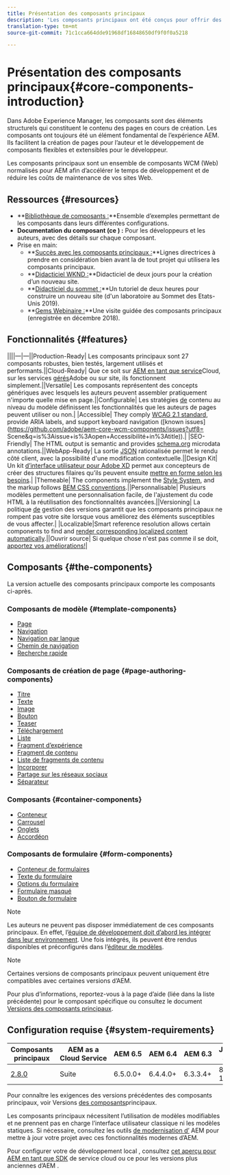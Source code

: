 ```yaml
---
title: Présentation des composants principaux
description: 'Les composants principaux ont été conçus pour offrir des composants de base solides et extensibles, reposant sur les dernières technologies et les bonnes pratiques. '
translation-type: tm+mt
source-git-commit: 71c1cca664dde91968df16848650df9f0f0a5218

---
```



# Présentation des composants principaux{#core-components-introduction}

Dans Adobe Experience Manager, les composants sont des éléments structurels qui constituent le contenu des pages en cours de création. Les composants ont toujours été un élément fondamental de l’expérience AEM. Ils facilitent la création de pages pour l’auteur et le développement de composants flexibles et extensibles pour le développeur.

Les composants principaux sont un ensemble de composants WCM (Web) normalisés pour AEM afin d’accélérer le temps de développement et de réduire les coûts de maintenance de vos sites Web.

## Ressources {#resources}

* **[Bibliothèque de composants :](https://www.adobe.com/go/aem_cmp_library)**Ensemble d’exemples permettant de  les composants dans leurs différentes configurations.
* **Documentation du composant (ce ) :** Pour les développeurs et les auteurs, avec des détails sur chaque composant.
* Prise en main:
   * **[Succès avec les composants principaux :](/help/developing/success.md)**Lignes directrices à prendre en considération bien avant la  de tout projet qui utilisera les composants principaux.
   * **[Didacticiel WKND :](https://docs.adobe.com/content/help/en/experience-manager-learn/getting-started-wknd-tutorial-develop/overview.html)**Didacticiel de deux jours pour la création d’un nouveau site.
   * **[Didacticiel du sommet :](https://expleague.azureedge.net/labs/L767/index.html)**Un tutoriel de deux heures pour construire un nouveau site (d&#39;un laboratoire au Sommet des Etats-Unis 2019).
   * **[Gems Webinaire :](https://helpx.adobe.com/experience-manager/kt/eseminars/gems/AEM-Core-Components.html)**Une visite guidée des composants principaux (enregistrée en décembre 2018).

## Fonctionnalités {#features}

||||—|—||Production-Ready| Les composants principaux sont 27 composants robustes, bien testés, largement utilisés et performants.||Cloud-Ready| Que ce soit sur [AEM en tant que service](https://docs.adobe.com/content/help/en/experience-manager-cloud-service/landing/home.html)Cloud, sur les services [gérés](https://github.com/adobe/aem-project-archetype/tree/master/src/main/archetype/dispatcher.ams)Adobe ou sur site, ils fonctionnent simplement.||Versatile| Les composants représentent des concepts génériques avec lesquels les auteurs peuvent assembler pratiquement n&#39;importe quelle mise en page.||Configurable| Les stratégies [de](https://docs.adobe.com/content/help/en/experience-manager-65/developing/platform/templates/page-templates-editable.html#content-policies) contenu au niveau du modèle définissent les fonctionnalités que les auteurs de pages peuvent utiliser ou non.|
|Accessible| They comply [WCAG 2.1 standard](https://www.w3.org/TR/WCAG21/), provide ARIA labels, and support keyboard navigation ([known issues](https://github.com/adobe/aem-core-wcm-components/issues?utf8= Scene&amp;q=is%3Aissue+is%3Aopen+Accessibilité+in%3Atitle)).|
|SEO-Friendly| The HTML output is semantic and provides [schema.org](https://schema.org) microdata annotations.||WebApp-Ready| La sortie [JSON](https://docs.adobe.com/content/help/en/experience-manager-learn/foundation/development/develop-sling-model-exporter.html) rationalisée permet le rendu côté client, avec la possibilité d&#39;une modification [](https://docs.adobe.com/content/help/en/experience-manager-learn/sites/spa-editor/spa-editor-framework-feature-video-use.html)contextuelle.||Design Kit| Un kit [d’interface utilisateur pour Adobe XD](https://docs.adobe.com/content/help/en/experience-manager-learn/getting-started-wknd-tutorial-develop/assets/overview/AEM_UI-kit_Wireframe.xd) permet aux concepteurs de créer des structures filaires qu’ils peuvent ensuite [mettre en forme selon les besoins](https://docs.adobe.com/content/help/en/experience-manager-learn/getting-started-wknd-tutorial-develop/assets/overview/AEM_UI-kit_WKND.xd).|
|Themeable| The components implement the [Style System](https://docs.adobe.com/content/help/en/experience-manager-65/developing/components/style-system.html), and the markup follows [BEM CSS conventions](http://getbem.com/).||Personnalisable| Plusieurs modèles permettent une personnalisation [](developing/customizing.md)facile, de l&#39;ajustement du code HTML à la réutilisation des fonctionnalités avancées.||Versioning| La politique [de](https://github.com/adobe/aem-core-wcm-components/wiki/Versioning-policies) gestion des versions garantit que les composants principaux ne rompent pas votre site lorsque vous améliorez des éléments susceptibles de vous affecter.|
|Localizable|Smart reference resolution allows certain components to find and [render corresponding localized content automatically](get-started/localization.md).||Ouvrir source| Si quelque chose n&#39;est pas comme il se doit, [apportez vos améliorations!](https://github.com/adobe/aem-core-wcm-components/blob/master/CONTRIBUTING.md)|

## Composants {#the-components}

La version actuelle des composants principaux comporte les composants ci-après.

### Composants de modèle {#template-components}

* [Page](components/page.md)
* [Navigation](components/navigation.md)
* [Navigation par langue](components/language-navigation.md)
* [Chemin de navigation](components/breadcrumb.md)
* [Recherche rapide](components/quick-search.md)

### Composants de création de page {#page-authoring-components}

* [Titre](components/title.md)
* [Texte](components/text.md)
* [Image](components/image.md)
* [Bouton](components/button.md)
* [Teaser](components/teaser.md)
* [Téléchargement](components/download.md)
* [Liste](components/list.md)
* [Fragment d’expérience](components/experience-fragment.md)
* [Fragment de contenu](components/content-fragment-component.md)
* [Liste de fragments de contenu](components/content-fragment-list.md)
* [Incorporer](components/embed.md)
* [Partage sur les réseaux sociaux](components/sharing.md)
* [Séparateur](components/separator.md)

### Composants {#container-components}

* [Conteneur](components/container.md)
* [Carrousel](components/carousel.md)
* [Onglets](components/tabs.md)
* [Accordéon](components/accordion.md)

### Composants de formulaire {#form-components}

* [Conteneur de formulaires](components/forms/form-container.md)
* [Texte du formulaire](components/forms/form-text.md)
* [Options du formulaire](components/forms/form-options.md)
* [Formulaire masqué](components/forms/form-hidden.md)
* [Bouton de formulaire](components/forms/form-button.md)

>[!NOTE]
>
>Les auteurs ne peuvent pas disposer immédiatement de ces composants principaux. En effet, l’[équipe de développement doit d’abord les intégrer dans leur environnement](get-started/using.md). Une fois intégrés, ils peuvent être rendus disponibles et préconfigurés dans l’[éditeur de modèles](https://docs.adobe.com/content/help/en/experience-manager-cloud-service/sites/authoring/features/templates.html).

>[!NOTE]
>
>Certaines versions de composants principaux peuvent uniquement être compatibles avec certaines versions d’AEM.
>
>Pour plus d’informations, reportez-vous à la page d’aide (liée dans la liste précédente) pour le composant spécifique ou consultez le document [Versions des composants principaux](versions.md).

## Configuration requise {#system-requirements}

| Composants principaux | AEM as a Cloud Service | AEM 6.5 | AEM 6.4 | AEM 6.3 | Java SE | Maven |
---------|---------|---------|---------|---------|---------|---------
| [2.8.0](https://github.com/adobe/aem-core-wcm-components/releases/tag/core.wcm.components.reactor-2.8.0) | Suite | 6.5.0.0+ | 6.4.4.0+ | 6.3.3.4+ | 8, 11 | 3.3.9+ |

Pour connaître les exigences des versions précédentes des composants principaux, voir Versions [des composants](versions.md)principaux.

Les composants principaux nécessitent l’utilisation de modèles [](https://docs.adobe.com/content/help/en/experience-manager-learn/sites/page-authoring/template-editor-feature-video-use.html) modifiables et ne prennent pas en charge l’interface utilisateur classique ni les modèles statiques. Si nécessaire, consultez les outils [de modernisation d’](https://opensource.adobe.com/aem-modernize-tools/pages/tools.html) AEM pour mettre à jour votre projet avec ces fonctionnalités modernes d’AEM.

Pour configurer votre  de développement local , consultez [cet aperçu pour AEM en tant que SDK](https://docs.adobe.com/content/help/en/experience-manager-learn/cloud-service/local-development-environment-set-up/overview.html) de service cloud ou ce  pour les versions plus anciennes d’AEM [](https://docs.adobe.com/content/help/en/experience-manager-learn/foundation/development/set-up-a-local-aem-development-environment.html).
